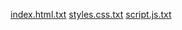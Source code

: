 [index.html.txt](https://github.com/user-attachments/files/20732244/index.html.txt)
[styles.css.txt](https://github.com/user-attachments/files/20732243/styles.css.txt)
[script.js.txt](https://github.com/user-attachments/files/20732242/script.js.txt)
